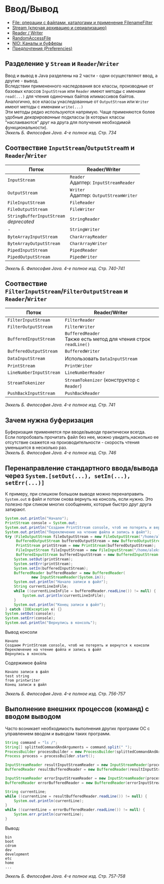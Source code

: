 # Ввод/Вывод
* [File: операции с файлами, каталогами и применение FilenameFilter](FileAndFilenameFilter)
* [Stream (ключая архивацию и сериализацию)](Steam)
* [Reader / Writer](ReaderAndWriter)
* [RandomAccessFile](RandomAccessFile)
* [NIO: Каналы и буфферы](nioChannelsAndBuffers)
* [Предпочтения (Preferencies)](Preferencies)

## Разделение у `Stream` и `Reader`/`Writer`
Ввод и вывод в Java разделены на 2 части - одни осуществляют ввод, а другие - вывод.<br/>
Вследствии примененного наследования все классы, производные от базовых классов `InputStream` или `Reader` имеют методы с именами `read(...)` для чтения одиночных байтов илимассивов байтов.<br/>
Аналогично, все классы унаследованные от `OutputStream` или `Writer` имеют методы с именами `write(...)`<br/>
Эти методы редко используются напрямую. Чаще применяются более удобные _декарированные_ подклассы (в которых классы "наслаиваются" друг на друга для получения необходимой функциональности).<br/>
_Эккель Б. Философия Java. 4-е полное изд. Стр. 734_

## Соотвествие `InputStream`/`OutputStrea`m и `Reader`/`Writer`
| Поток | Reader/Writer |
| --- | --- |
| `InputStream` | `Reader`<br/>Адаптер: `InputStreamReader` |
| `OutputStream` | `Writer`<br/>Адаптер: `OutputStreamWriter` |
| `FileInputStream` | `FileReader` |
| `FileOutputStream` | `FileWriter` |
| `StringBufferInputStream`<br/>_deprecated_ | `StringReader` |
| - | `StringWriter` |
| `ByteArrayInputStream` | `CharArrayReader` |
| `ByteArrayOutputStream` | `CharArrayWriter` |
| `PipedInputStream` | `PipedReader` |
| `PipedOutputStream` | `PipedWriter` |

_Эккель Б. Философия Java. 4-е полное изд. Стр. 740-741_

## Соотвествие `FilterInputStream`/`FilterOutputStream` и `Reader`/`Writer`
| Поток | Reader/Writer |
| --- | --- |
| `FilterInputStream` | `FilterReader` |
| `FilterOutputStream` | `FilterWriter` |
| `BufferedInputStream` | `BufferedReader`<br/>Также есть метод для чтения строк `readLine()` |
| `BufferedOutputStream` | `BufferedWriter` |
| `DataInputStream` | Использовать `DataInputStream`<br/> |
| `PrintStream` | `PrintWriter` |
| `LineNumberInputStream` | `LineNumberReader` |
| `StreamTokenizer` | `StreamTokenizer` (конструктор с `Reader`) |
| `PushBackInputStream` | `PushBackReader` |

_Эккель Б. Философия Java. 4-е полное изд. Стр. 741_

## Зачем нужна буферизация
Буферизация применяется при вводе/выводе практически всегда.<br/>
Если попробовать прочитать файл без нее, можно увидеть,насколько ее отсутствие скажется на производительности - скорость чтения уменьшится в несколько раз.<br/>
_Эккель Б. Философия Java. 4-е полное изд. Стр. 746_

## Перенаправление стандартного ввода/вывода через `System.[setOut(...), setIn(...), setErr(...)]`
К примеру, при слишком большом выводе можно перенаправить `System.out` в файл и потом снова вернуть на консоль, если нужно. Это полезно при сликом многих сообщениях, которые быстро друг друга затирают.
```java
System.out.println("Начало");
PrintStream console = System.out;
System.out.println("Создаем PrintStream console, чтоб не потерять и вернутся к консоли");
System.out.println("Переключение на чтение файла и запись в файл");
try (FileOutputStream fileOutputStream = new FileOutputStream("/home/aleksei_khitev/test_6.txt");
     BufferedOutputStream bufferedOutputStream = new BufferedOutputStream(fileOutputStream);
     PrintStream printStream = new PrintStream(bufferedOutputStream);
     FileInputStream fileInputStream = new FileInputStream("/home/aleksei_khitev/test_3.txt");
     BufferedInputStream bufferedInputStream = new BufferedInputStream(fileInputStream)) {
    System.setOut(printStream);
    System.setErr(printStream);
    System.setIn(bufferedInputStream);
    BufferedReader bufferedReader = new BufferedReader(
            new InputStreamReader(System.in));
    System.out.println("Начало записи в файл");
    String currentLineInFile;
    while ((currentLineInFile = bufferedReader.readLine()) != null) {
        System.out.println(currentLineInFile);
    }
    System.out.println("Конец записи в файл");
} catch (IOException e) {}
System.setOut(console);
System.setErr(console);
System.out.println("Вернулись в консоль");
```
Вывод консоли
```
Начало
Создаем PrintStream console, чтоб не потерять и вернутся к консоли
Переключение на чтение файла и запись в файл
Вернулись в консоль
```
Содержимое файла
```
Начало записи в файл
test string
from printwriter
Конец записи в файл
```
_Эккель Б. Философия Java. 4-е полное изд. Стр. 756-757_

## Выполнение внешних процессов (команд) с вводом выводом
Часто возникает необходимость выполнения других программ ОС с управлением вводом и выводом таких программ.
```java
String command = "ls /";
String[] splittedCommandAndArguments = command.split(" ");
ProcessBuilder processBuilder = new ProcessBuilder(splittedCommandAndArguments);
Process process = processBuilder.start();

InputStreamReader resultInputStreamReader = new InputStreamReader(process.getInputStream());
BufferedReader resultBufferedReader = new BufferedReader(resultInputStreamReader);

InputStreamReader errorInputStreamReader = new InputStreamReader(process.getInputStream());
BufferedReader errorBufferedReader = new BufferedReader(errorInputStreamReader);

String currentLine;
while ((currentLine = resultBufferedReader.readLine()) != null) {
    System.out.println(currentLine);
}
while ((currentLine = errorBufferedReader.readLine()) != null) {
    System.err.println(currentLine);
}
```
Вывод:
```
bin
boot
cdrom
dev
development
etc
home
...
```
_Эккель Б. Философия Java. 4-е полное изд. Стр. 757-758_